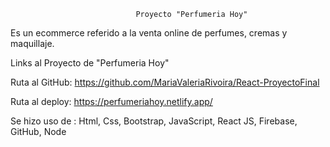                                 Proyecto "Perfumeria Hoy"


Es un ecommerce referido a la venta online de perfumes, cremas y maquillaje.



Links al Proyecto de "Perfumeria Hoy"

Ruta al GitHub:
https://github.com/MariaValeriaRivoira/React-ProyectoFinal

Ruta al deploy:
https://perfumeriahoy.netlify.app/




Se hizo uso de : Html, Css, Bootstrap, JavaScript, React JS, Firebase, GitHub, Node


